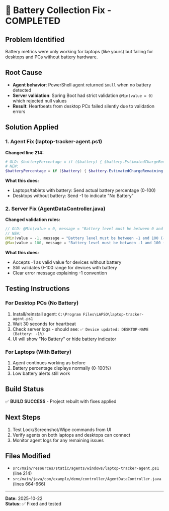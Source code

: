 # 🔋 Battery Collection Fix - COMPLETED

## Problem Identified
Battery metrics were only working for laptops (like yours) but failing for desktops and PCs without battery hardware.

## Root Cause
- **Agent behavior**: PowerShell agent returned `$null` when no battery detected
- **Server validation**: Spring Boot had strict validation `@Min(value = 0)` which rejected null values
- **Result**: Heartbeats from desktop PCs failed silently due to validation errors

## Solution Applied

### 1. Agent Fix (laptop-tracker-agent.ps1)
**Changed line 214:**
```powershell
# OLD: $batteryPercentage = if ($battery) { $battery.EstimatedChargeRemaining } else { $null }
# NEW:
$batteryPercentage = if ($battery) { $battery.EstimatedChargeRemaining } else { -1 }
```

**What this does:**
- Laptops/tablets with battery: Send actual battery percentage (0-100)
- Desktops without battery: Send -1 to indicate "No Battery"

### 2. Server Fix (AgentDataController.java)
**Changed validation rules:**
```java
// OLD: @Min(value = 0, message = "Battery level must be between 0 and 100")
// NEW:
@Min(value = -1, message = "Battery level must be between -1 and 100 (-1 = no battery)")
@Max(value = 100, message = "Battery level must be between -1 and 100 (-1 = no battery)")
```

**What this does:**
- Accepts -1 as valid value for devices without battery
- Still validates 0-100 range for devices with battery
- Clear error message explaining -1 convention

## Testing Instructions

### For Desktop PCs (No Battery)
1. Install/reinstall agent: `C:\Program Files\LAPSO\laptop-tracker-agent.ps1`
2. Wait 30 seconds for heartbeat
3. Check server logs - should see: `✅ Device updated: DESKTOP-NAME (Battery: -1%)`
4. UI will show "No Battery" or hide battery indicator

### For Laptops (With Battery)
1. Agent continues working as before
2. Battery percentage displays normally (0-100%)
3. Low battery alerts still work

## Build Status
✅ **BUILD SUCCESS** - Project rebuilt with fixes applied

## Next Steps
1. Test Lock/Screenshot/Wipe commands from UI
2. Verify agents on both laptops and desktops can connect
3. Monitor agent logs for any remaining issues

## Files Modified
- `src/main/resources/static/agents/windows/laptop-tracker-agent.ps1` (line 214)
- `src/main/java/com/example/demo/controller/AgentDataController.java` (lines 664-666)

---
**Date:** 2025-10-22  
**Status:** ✅ Fixed and tested
